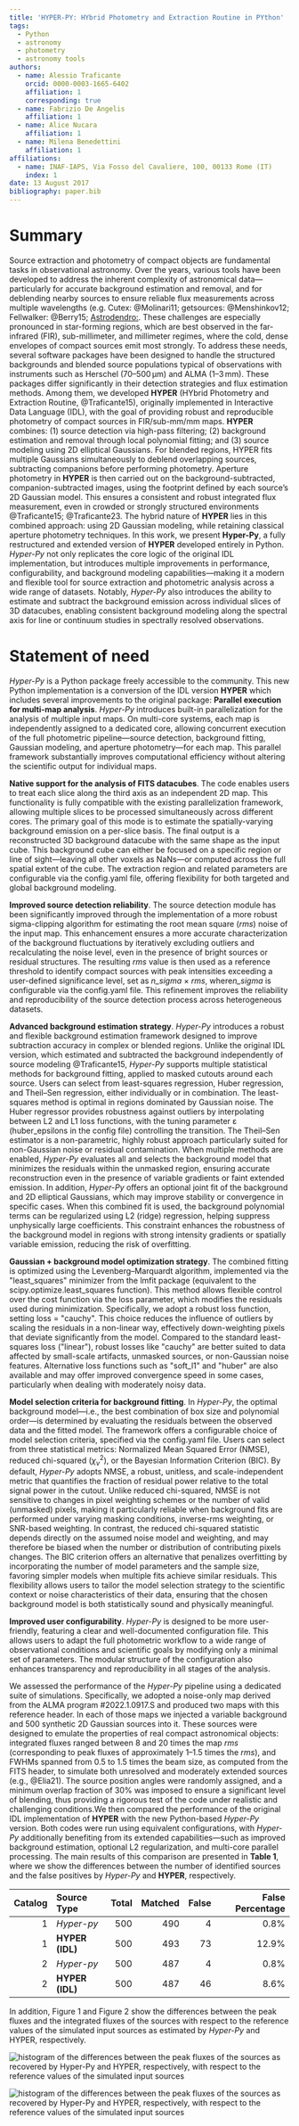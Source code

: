 ```yaml
---
title: 'HYPER-PY: HYbrid Photometry and Extraction Routine in PYthon'
tags:
  - Python
  - astronomy
  - photometry
  - astronomy tools
authors:
  - name: Alessio Traficante
    orcid: 0000-0003-1665-6402
    affiliation: 1 
    corresponding: true
  - name: Fabrizio De Angelis
    affiliation: 1
  - name: Alice Nucara
    affiliation: 1
  - name: Milena Benedettini
    affiliation: 1
affiliations:
  - name: INAF-IAPS, Via Fosso del Cavaliere, 100, 00133 Rome (IT)
    index: 1
date: 13 August 2017
bibliography: paper.bib
---
```


 
 
# Summary
 
Source extraction and photometry of compact objects are fundamental tasks in observational astronomy. Over the years, various tools have been developed to address the inherent complexity of astronomical data—particularly for accurate background estimation and removal, and for deblending nearby sources to ensure reliable flux measurements across multiple wavelengths (e.g. Cutex: @Molinari11; getsources: @Menshinkov12; Fellwalker: @Berry15; [Astrodendro:](http://www.dendrograms.org/). These challenges are especially pronounced in star-forming regions, which are best observed in the far-infrared (FIR), sub-millimeter, and millimeter regimes, where the cold, dense envelopes of compact sources emit most strongly.
To address these needs, several software packages have been designed to handle the structured backgrounds and blended source populations typical of observations with instruments such as Herschel (70–500 μm) and ALMA (1–3 mm). These packages differ significantly in their detection strategies and flux estimation methods. Among them, we developed **HYPER** (HYbrid Photometry and Extraction Routine, @Traficante15), originally implemented in Interactive Data Language (IDL), with the goal of providing robust and reproducible photometry of compact sources in FIR/sub-mm/mm maps. **HYPER** combines: (1) source detection via high-pass filtering; (2) background estimation and removal through local polynomial fitting; and (3) source modeling using 2D elliptical Gaussians. For blended regions, HYPER fits multiple Gaussians simultaneously to deblend overlapping sources, subtracting companions before performing photometry.
Aperture photometry in **HYPER** is then carried out on the background-subtracted, companion-subtracted images, using the footprint defined by each source’s 2D Gaussian model. This ensures a consistent and robust integrated flux measurement, even in crowded or strongly structured environments @Traficante15; @Traficante23.
The hybrid nature of **HYPER** lies in this combined approach: using 2D Gaussian modeling, while retaining classical aperture photometry techniques.
In this work, we present **Hyper-Py**, a fully restructured and extended version of **HYPER** developed entirely in Python. *Hyper-Py* not only replicates the core logic of the original IDL implementation, but introduces multiple improvements in performance, configurability, and background modeling capabilities—making it a modern and flexible tool for source extraction and photometric analysis across a wide range of datasets. Notably, *Hyper-Py* also introduces the ability to estimate and subtract the background emission across individual slices of 3D datacubes, enabling consistent background modeling along the spectral axis for line or continuum studies in spectrally resolved observations.

 
 
# Statement of need
*Hyper-Py* is a Python package freely accessible to the community. This new Python implementation is a conversion of the IDL version **HYPER** which includes several
improvements to the original package:
**Parallel execution for multi-map analysis**. *Hyper-Py* introduces built-in parallelization for the analysis of multiple input maps. On multi-core systems, each map is independently assigned to a dedicated core, allowing concurrent execution of the full photometric pipeline—source detection, background fitting, Gaussian modeling, and aperture photometry—for each map. This parallel framework substantially improves computational efficiency without altering the scientific output for individual maps.

**Native support for the analysis of FITS datacubes**. The code enables users to treat each slice along the third axis as an independent 2D map. This functionality is fully compatible with the existing parallelization framework, allowing multiple slices to be processed simultaneously across different cores. The primary goal of this mode is to estimate the spatially-varying background emission on a per-slice basis. The final output is a reconstructed 3D background datacube with the same shape as the input cube. This background cube can either be focused on a specific region or line of sight—leaving all other voxels as NaNs—or computed across the full spatial extent of the cube. The extraction region and related parameters are configurable via the config.yaml file, offering flexibility for both targeted and global background modeling.

**Improved source detection reliability**. The source detection module has been significantly improved through the implementation of a more robust sigma-clipping algorithm for estimating the root mean square (*rms*) noise of the input map. This enhancement ensures a more accurate characterization of the background fluctuations by iteratively excluding outliers and recalculating the noise level, even in the presence of bright sources or residual structures. The resulting *rms* value is then used as a reference threshold to identify compact sources with peak intensities exceeding a user-defined significance level, set as *n_sigma* × *rms*, where*n_sigma* is configurable via the config.yaml file. This refinement improves the reliability and reproducibility of the source detection process across heterogeneous datasets.

**Advanced background estimation strategy**. *Hyper-Py* introduces a robust and flexible background estimation framework designed to improve subtraction accuracy in complex or blended regions. Unlike the original IDL version, which estimated and subtracted the background independently of source modeling @Traficante15, *Hyper-Py* supports multiple statistical methods for background fitting, applied to masked cutouts around each source. Users can select from least-squares regression, Huber regression, and Theil–Sen regression, either individually or in combination. The least-squares method is optimal in regions dominated by Gaussian noise. The Huber regressor provides robustness against outliers by interpolating between L2 and L1 loss functions, with the tuning parameter ε (huber_epsilons in the config file) controlling the transition. The Theil–Sen estimator is a non-parametric, highly robust approach particularly suited for non-Gaussian noise or residual contamination. When multiple methods are enabled, *Hyper-Py* evaluates all and selects the background model that minimizes the residuals within the unmasked region, ensuring accurate reconstruction even in the presence of variable gradients or faint extended emission. In addition, *Hyper-Py* offers an optional joint fit of the background and 2D elliptical Gaussians, which may improve stability or convergence in specific cases. When this combined fit is used, the background polynomial terms can be regularized using L2 (ridge) regression, helping suppress unphysically large coefficients. This constraint enhances the robustness of the background model in regions with strong intensity gradients or spatially variable emission, reducing the risk of overfitting.

**Gaussian + background model optimization strategy**. The combined fitting is optimized using the Levenberg–Marquardt algorithm, implemented via the "least_squares" minimizer from the lmfit package (equivalent to the scipy.optimize.least_squares function). This method allows flexible control over the cost function via the loss parameter, which modifies the residuals used during minimization.
Specifically, we adopt a robust loss function, setting loss = "cauchy". This choice reduces the influence of outliers by scaling the residuals in a non-linear way, effectively down-weighting pixels that deviate significantly from the model. Compared to the standard least-squares loss ("linear"), robust losses like "cauchy" are better suited to data affected by small-scale artifacts, unmasked sources, or non-Gaussian noise features. Alternative loss functions such as "soft_l1" and "huber" are also available and may offer improved convergence speed in some cases, particularly when dealing with moderately noisy data.

**Model selection criteria for background fitting**. In *Hyper-Py*, the optimal background model—i.e., the best combination of box size and polynomial order—is determined by evaluating the residuals between the observed data and the fitted model. The framework offers a configurable choice of model selection criteria, specified via the config.yaml file. Users can select from three statistical metrics: Normalized Mean Squared Error (NMSE), reduced chi-squared ($\chi^2_\nu$), or the Bayesian Information Criterion (BIC). By default, *Hyper-Py* adopts NMSE, a robust, unitless, and scale-independent metric that quantifies the fraction of residual power relative to the total signal power in the cutout. Unlike reduced chi-squared, NMSE is not sensitive to changes in pixel weighting schemes or the number of valid (unmasked) pixels, making it particularly reliable when background fits are performed under varying masking conditions, inverse-rms weighting, or SNR-based weighting. In contrast, the reduced chi-squared statistic depends directly on the assumed noise model and weighting, and may therefore be biased when the number or distribution of contributing pixels changes. The BIC criterion offers an alternative that penalizes overfitting by incorporating the number of model parameters and the sample size, favoring simpler models when multiple fits achieve similar residuals. This flexibility allows users to tailor the model selection strategy to the scientific context or noise characteristics of their data, ensuring that the chosen background model is both statistically sound and physically meaningful.

**Improved user configurability**. *Hyper-Py* is designed to be more user-friendly, featuring a clear and well-documented configuration file. This allows users to adapt the full photometric workflow to a wide range of observational conditions and scientific goals by modifying only a minimal set of parameters. The modular structure of the configuration also enhances transparency and reproducibility in all stages of the analysis.
 
We assessed the performance of the *Hyper-Py* pipeline using a dedicated suite of simulations. Specifically, we adopted a noise-only map derived from the ALMA program #2022.1.0917.S and produced two maps with this reference header. In each of those maps we injected a variable background and 500 synthetic 2D Gaussian sources into it. These sources were designed to emulate the properties of real compact astronomical objects: integrated fluxes ranged between 8 and 20 times the map *rms* (corresponding to peak fluxes of approximately 1–1.5 times the *rms*), and FWHMs spanned from 0.5 to 1.5 times the beam size, as computed from the FITS header, to simulate both unresolved and moderately extended sources (e.g., @Elia21). The source position angles were randomly assigned, and a minimum overlap fraction of 30% was imposed to ensure a significant level of blending, thus providing a rigorous test of the code under realistic and challenging conditions.We then compared the performance of the original IDL implementation of **HYPER** with the new Python-based *Hyper-Py* version. Both codes were run using equivalent configurations, with *Hyper-Py* additionally benefiting from its extended capabilities—such as improved background estimation, optional L2 regularization, and multi-core parallel processing. The main results of this comparison are presented in **Table 1**, where we show the differences between the number of identified sources and the false positives by *Hyper-Py* and **HYPER**, respectively. 

| Catalog | Source Type | Total | Matched | False | False Percentage |
|--------:|:------------|------:|--------:|------:|------------------:|
|       1 | *Hyper-py*    |   500 |     490 |     4 |          0.8%   |
|       1 | **HYPER (IDL)**   |   500 |     493 |    73 |         12.9%   |
|       2 | *Hyper-py*    |   500 |     487 |     4 |          0.8%   |
|       2 | **HYPER (IDL)**   |   500 |     487 |    46 |          8.6%   |

In addition, Figure 1 and Figure 2 show the differences between the peak fluxes and the integrated fluxes of the sources with respect to the reference values of the simulated input sources as estimated by *Hyper-Py* and HYPER, respectively.


![histogram of the differences between the peak fluxes of the sources as recovered by *Hyper-Py* and HYPER, respectively, with respect to the reference values of the simulated input sources](Figures/Flux_Diff_Histogram_Peak.png)

![histogram of the differences between the peak fluxes of the sources as recovered by *Hyper-Py* and HYPER, respectively, with respect to the reference values of the simulated input sources](Figures/Flux_Diff_Histogram_Int.png)
